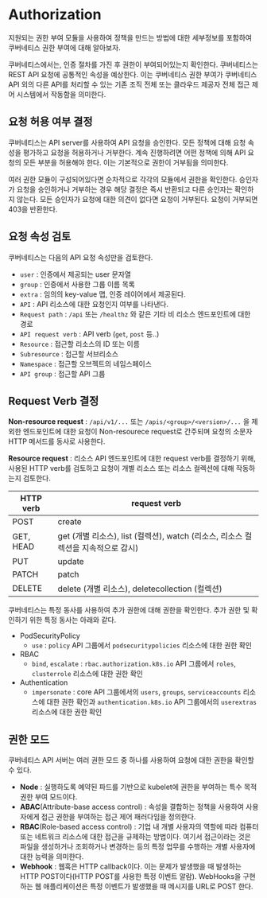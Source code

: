 # Authorization

지원되는 권한 부여 모듈을 사용하여 정책을 만드는 방법에 대한 세부정보를 포함하여 쿠버네티스 권한 부여에 대해 알아보자.

쿠버네티스에서는, 인증 절차를 가진 후 권한이 부여되어있는지 확인한다. 쿠버네티스는 REST API 요청에 공통적인 속성을 예상한다. 이는 쿠버네티스 권한 부여가 쿠버네티스 API 외의 다른 API를 처리할 수 있는 기존 조직 전체 또는 클라우드 제공자 전체 접근 제어 시스템에서 작동함을 의미한다. 



## 요청 허용 여부 결정

쿠버네티스는 API server를 사용하여 API 요청을 승인한다. 모든 정책에 대해 요청 속성을 평가하고 요청을 허용하거나 거부한다. 계속 진행하려면 어떤 정책에 의해 API 요청의 모든 부분을 허용해야 한다. 이는 기본적으로 권한이 거부됨을 의미한다.

여러 권한 모듈이 구성되어있다면 순차적으로 각각의 모듈에서 권한을 확인한다. 승인자가 요청을 승인하거나 거부하는 경우 해당 결정은 즉시 반환되고 다른 승인자는 확인하지 않는다. 모든 승인자가 요청에 대한 의견이 없다면 요청이 거부된다. 요청이 거부되면 403을 반환한다.



## 요청 속성 검토

쿠버네티스는 다음의 API 요청 속성만을 검토한다.

* `user` : 인증에서 제공되는 user 문자열
* `group` : 인증에서 사용한 그룹 이름 목록
* `extra` : 임의의 key-value 맵, 인증 레이어에서 제공된다.
* `API` : API 리소스에 대한 요청인지 여부를 나타낸다.
* `Request path` : `/api` 또는 `/healthz` 와 같은 기타 비 리소스 엔드포인트에 대한 경로
* `API request verb` : API verb (`get`, `post` 등..)
* `Resource` : 접근할 리소스의 ID 또는 이름
* `Subresource` : 접근할 서브리소스
* `Namespace` : 접근할 오브젝트의 네임스페이스
* `API group` : 접근할 API 그룹



## Request Verb 결정

**Non-resource request** : `/api/v1/...` 또는 `/apis/<group>/<version>/...` 을 제외한 엔드포인트에 대한 요청이 Non-resourece request로 간주되며 요청의 소문자 HTTP 메서드를 동사로 사용한다. 

**Resource request** : 리소스 API 엔드포인트에 대한 request verb를 결정하기 위해, 사용된 HTTP verb를 검토하고 요청이 개별 리소스 또는 리소스 컬렉션에 대해 작동하는지 검토한다.

| HTTP verb | request verb                                                 |
| --------- | ------------------------------------------------------------ |
| POST      | create                                                       |
| GET, HEAD | get (개별 리소스), list (컬렉션), watch (리소스, 리소스 컬렉션을 지속적으로 감시) |
| PUT       | update                                                       |
| PATCH     | patch                                                        |
| DELETE    | delete (개별 리소스), deletecollection (컬렉션)              |



쿠버네티스는 특정 동사를 사용하여 추가 권한에 대해 권한을 확인한다. 추가 권한 및 확인하기 위한 특정 동사는 아래와 같다.

* PodSecurityPolicy
  * `use` : `policy` API 그룹에서 `podsecuritypolicies` 리소스에 대한 권한 확인
* RBAC
  * `bind`, `escalate` : `rbac.authorization.k8s.io` API 그룹에서 `roles`, `clusterrole` 리소스에 대한 권한 확인
* Authentication
  * `impersonate` : core API 그룹에서의 `users`, `groups`, `serviceaccounts` 리소스에 대한 권한 확인과 `authentication.k8s.io` API 그룹에서의 `userextras` 리소스에 대한 권한 확인



## 권한 모드

쿠버네티스 API 서버는 여러 권한 모드 중 하나를 사용하여 요청에 대한 권한을 확인할 수 있다.

* **Node** : 실행하도록 예약된 파드를 기반으로 kubelet에 권한을 부여하는 특수 목적 권한 부여 모드이다. 
* **ABAC**(Attribute-base access control) : 속성을 결합하는 정책을 사용하여 사용자에게 접근 권한을 부여하는 접근 제어 패러다임을 정의한다. 
* **RBAC**(Role-based access control) : 기업 내 개별 사용자의 역할에 따라 컴퓨터 또는 네트워크 리소스에 대한 접근을 규제하는 방법이다. 여기서 접근이라는 것은 파일을 생성하거나 조회하거나 변경하는 등의 특정 업무를 수행하는 개별 사용자에 대한 능력을 의미한다. 
* **Webhook** : 웹훅은 HTTP callback이다. 이는 문제가 발생했을 때 발생하는 HTTP POST이다(HTTP POST를 사용한 특정 이벤트 알람). WebHooks을 구현하는 웹 애플리케이션은 특정 이벤트가 발생했을 때 메시지를 URL로 POST 한다. 

























